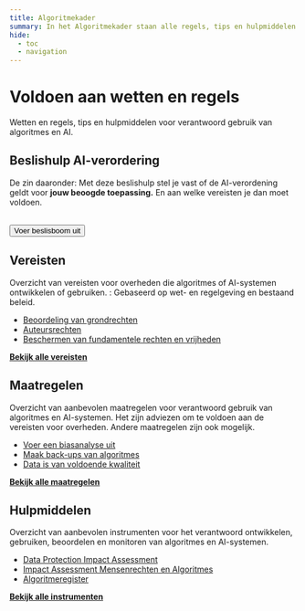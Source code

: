 ```yaml
---
title: Algoritmekader
summary: In het Algoritmekader staan alle regels, tips en hulpmiddelen voor overheden voor verantwoord gebruik van algoritmes en AI.
hide:
  - toc
  - navigation
---
```

# Voldoen aan wetten en regels
<div class="header-container">
    <div class="subheader">Wetten en regels, tips en hulpmiddelen voor verantwoord gebruik van algoritmes en AI. </div>
</div>

<div class="float-container">
  <div class="float-child-white styled-list-border">
  <div class="float-child-title">
    <h2><b>Beslishulp AI-verordering</b></h2>
  </div>
  <div class="float-child-content">
    <p>
    De zin daaronder: Met deze beslishulp stel je vast of de AI-verordening geldt voor <b>jouw beoogde toepassing.</b> En aan welke vereisten je dan moet voldoen. 
    </p><br>
    <button href="rollen/" class="button button-primary">Voer beslisboom uit</button>
  </div>
  </div>
  <div class="float-child-white styled-list">
  <div class="float-child-title">
    <h2><b>Vereisten</b></h2>
  </div>
  <div class="float-child-content">
    <p>
   Overzicht van vereisten voor overheden die algoritmes of AI-systemen ontwikkelen of gebruiken. : Gebaseerd op wet- en regelgeving en bestaand beleid.
    </p>
    <ul>
      <li><a href="vereisten/aia-29-beoordelen-gevolgen-grondrechten/">Beoordeling van grondrechten</a></li>
      <li><a href="vereisten/aut-01-auteursrechten/">Auteursrechten</a></li>
      <li><a href="vereisten/grw-01-fundamentele-rechten/">Beschermen van fundamentele rechten en vrijheden</a></li>
    </ul>
    <a href="vereisten/" class="show-more"><b>Bekijk alle vereisten</b></a>
  </div>
  </div>
</div>

<div class="float-container">
  <div class="float-child-white styled-list">
  <div class="float-child-title">
    <h2><b>Maatregelen</b></h2>
  </div>
  <div class="float-child-content">
    <p>
    Overzicht van aanbevolen maatregelen voor verantwoord gebruik van algoritmes en AI-systemen. Het zijn adviezen om te voldoen aan de vereisten voor overheden. Andere maatregelen zijn ook mogelijk.
    </p>
    <ul>
      <li><a href="maatregelen/voer_een_biasanalyse_uit/">Voer een biasanalyse uit</a></li>
      <li><a href="maatregelen/backups/">Maak back-ups van algoritmes</a></li>
      <li><a href="maatregelen/datakwaliteit/">Data is van voldoende kwaliteit</a></li>
    </ul>
    <a href="maatregelen/" class="show-more"><b>Bekijk alle maatregelen</b></a>
  </div>
  </div>
  <div class="float-child-white styled-list">
  <div class="float-child-title">
    <h2><b>Hulpmiddelen</b></h2>
  </div>
  <div class="float-child-content">
    <p>
   Overzicht van aanbevolen instrumenten voor het verantwoord ontwikkelen, gebruiken, beoordelen en monitoren van algoritmes en AI-systemen.
    </p>
    <ul>
      <li><a href="instrumenten/DPIA/">Data Protection Impact Assessment</a></li>
      <li><a href="instrumenten/IAMA/">Impact Assessment Mensenrechten en Algoritmes</a></li>
      <li><a href="instrumenten/algoritmeregister/">Algoritmeregister</a></li>
    </ul>
    <a href="instrumenten/" class="show-more"><b>Bekijk alle instrumenten</b></a>
  </div>
  </div>
</div>

<br><br><br>
